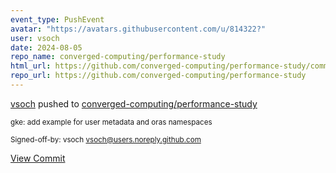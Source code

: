 ```yaml
---
event_type: PushEvent
avatar: "https://avatars.githubusercontent.com/u/814322?"
user: vsoch
date: 2024-08-05
repo_name: converged-computing/performance-study
html_url: https://github.com/converged-computing/performance-study/commit/d70b10008b5ebff77f0ad469297c863b893cf7da
repo_url: https://github.com/converged-computing/performance-study
---
```


<a href='https://github.com/vsoch' target='_blank'>vsoch</a> pushed to <a href='https://github.com/converged-computing/performance-study' target='_blank'>converged-computing/performance-study</a>

<small>gke: add example for user metadata and oras namespaces

Signed-off-by: vsoch <vsoch@users.noreply.github.com></small>

<a href='https://github.com/converged-computing/performance-study/commit/d70b10008b5ebff77f0ad469297c863b893cf7da' target='_blank'>View Commit</a>